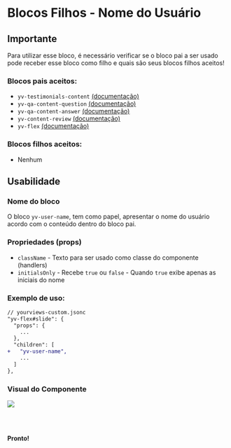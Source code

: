 # Blocos Filhos - Nome do Usuário

## Importante

Para utilizar esse bloco, é necessário verificar se o bloco pai a ser usado pode receber esse bloco como filho e quais são seus blocos filhos aceitos!

### Blocos pais aceitos:

 - `yv-testimonials-content` [(documentação)](https://github.com/yourviewsbyhiplatform/documentacoes/blob/master/Blocos%20Filhos%20-%20Conte%C3%BAdo%20Testemunhos.md)
 - `yv-qa-content-question` [(documentação)](#)
 - `yv-qa-content-answer` [(documentação)](#)
 - `yv-content-review` [(documentação)](#)
 - `yv-flex` [(documentação)](https://github.com/yourviewsbyhiplatform/documentacoes/blob/master/Blocos%20Filhos%20-%20Flex%20Box.md)

### Blocos filhos aceitos:

- Nenhum
 
## Usabilidade

### Nome do bloco

O bloco `yv-user-name`, tem como papel, apresentar o nome do usuário acordo com o conteúdo dentro do bloco pai.

### Propriedades (props)

 - `className` - Texto para ser usado como classe do componente (handlers)
 - `initialsOnly` - Recebe `true` ou `false` - Quando `true` exibe apenas as iniciais do nome

### Exemplo de uso:

```diff
// yourviews-custom.jsonc
"yv-flex#slide": {
  "props": {
    ...
  },
  "children": [
+   "yv-user-name",
    ...
  ]
},
```

### Visual do Componente
![](https://i.imgur.com/okMRHqX.png)

<br>
<br>

**Pronto!**

<!--stackedit_data:
eyJoaXN0b3J5IjpbNzM3NzI0NDc2LC0xMjA5NDI1MjI1XX0=
-->